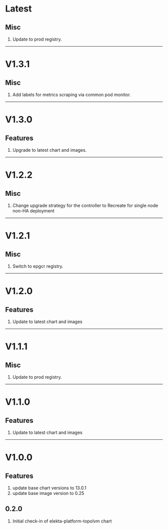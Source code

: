 # Latest

## Misc

1. Update to prod registry.

---

# V1.3.1

## Misc

1. Add labels for metrics scraping via common pod monitor.

---

# V1.3.0

## Features

1. Upgrade to latest chart and images.

---

# V1.2.2

## Misc

1. Change upgrade strategy for the controller to Recreate for single node non-HA deployment

---

# V1.2.1

## Misc

1. Switch to epgcr registry.

---

# V1.2.0

## Features

1. Update to latest chart and images

---

# V1.1.1

## Misc

1. Update to prod registry.

---

# V1.1.0

## Features

1. Update to latest chart and images

---

# V1.0.0

## Features

1. update base chart versions to 13.0.1
2. update base image version to 0.25

## 0.2.0

1. Initial check-in of elekta-platform-topolvm chart

